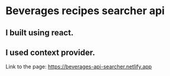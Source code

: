# Beverages recipes searcher api

## I built using react.

## I used context provider.

Link to the page:
https://beverages-api-searcher.netlify.app
